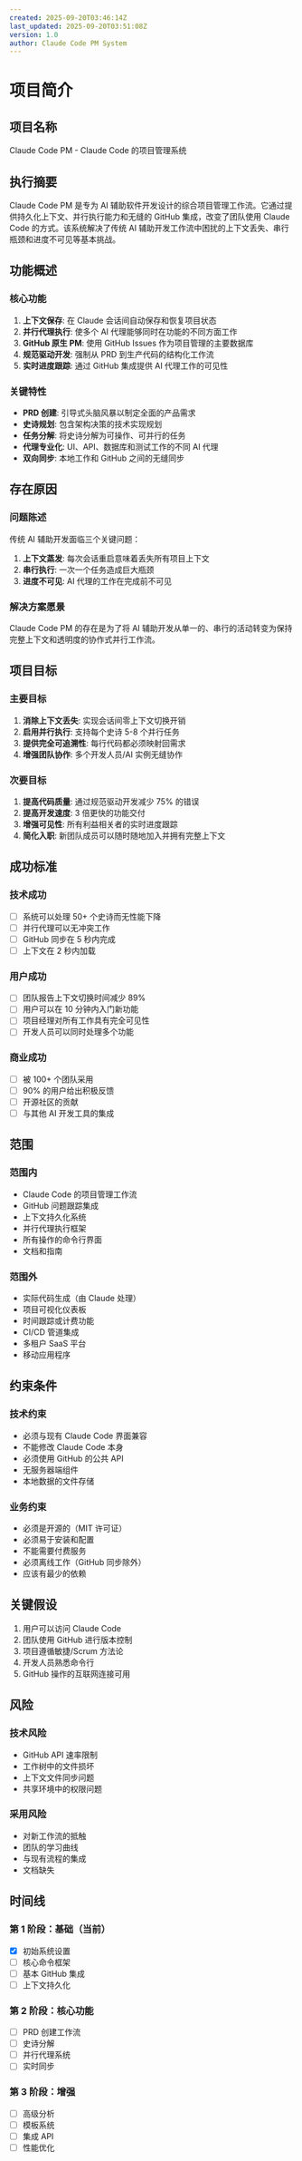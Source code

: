 ```yaml
---
created: 2025-09-20T03:46:14Z
last_updated: 2025-09-20T03:51:08Z
version: 1.0
author: Claude Code PM System
---
```


# 项目简介

## 项目名称
Claude Code PM - Claude Code 的项目管理系统

## 执行摘要

Claude Code PM 是专为 AI 辅助软件开发设计的综合项目管理工作流。它通过提供持久化上下文、并行执行能力和无缝的 GitHub 集成，改变了团队使用 Claude Code 的方式。该系统解决了传统 AI 辅助开发工作流中困扰的上下文丢失、串行瓶颈和进度不可见等基本挑战。

## 功能概述

### 核心功能
1. **上下文保存**: 在 Claude 会话间自动保存和恢复项目状态
2. **并行代理执行**: 使多个 AI 代理能够同时在功能的不同方面工作
3. **GitHub 原生 PM**: 使用 GitHub Issues 作为项目管理的主要数据库
4. **规范驱动开发**: 强制从 PRD 到生产代码的结构化工作流
5. **实时进度跟踪**: 通过 GitHub 集成提供 AI 代理工作的可见性

### 关键特性
- **PRD 创建**: 引导式头脑风暴以制定全面的产品需求
- **史诗规划**: 包含架构决策的技术实现规划
- **任务分解**: 将史诗分解为可操作、可并行的任务
- **代理专业化**: UI、API、数据库和测试工作的不同 AI 代理
- **双向同步**: 本地工作和 GitHub 之间的无缝同步

## 存在原因

### 问题陈述
传统 AI 辅助开发面临三个关键问题：

1. **上下文蒸发**: 每次会话重启意味着丢失所有项目上下文
2. **串行执行**: 一次一个任务造成巨大瓶颈
3. **进度不可见**: AI 代理的工作在完成前不可见

### 解决方案愿景
Claude Code PM 的存在是为了将 AI 辅助开发从单一的、串行的活动转变为保持完整上下文和透明度的协作式并行工作流。

## 项目目标

### 主要目标
1. **消除上下文丢失**: 实现会话间零上下文切换开销
2. **启用并行执行**: 支持每个史诗 5-8 个并行任务
3. **提供完全可追溯性**: 每行代码都必须映射回需求
4. **增强团队协作**: 多个开发人员/AI 实例无缝协作

### 次要目标
1. **提高代码质量**: 通过规范驱动开发减少 75% 的错误
2. **提高开发速度**: 3 倍更快的功能交付
3. **增强可见性**: 所有利益相关者的实时进度跟踪
4. **简化入职**: 新团队成员可以随时随地加入并拥有完整上下文

## 成功标准

### 技术成功
- [ ] 系统可以处理 50+ 个史诗而无性能下降
- [ ] 并行代理可以无冲突工作
- [ ] GitHub 同步在 5 秒内完成
- [ ] 上下文在 2 秒内加载

### 用户成功
- [ ] 团队报告上下文切换时间减少 89%
- [ ] 用户可以在 10 分钟内入门新功能
- [ ] 项目经理对所有工作具有完全可见性
- [ ] 开发人员可以同时处理多个功能

### 商业成功
- [ ] 被 100+ 个团队采用
- [ ] 90% 的用户给出积极反馈
- [ ] 开源社区的贡献
- [ ] 与其他 AI 开发工具的集成

## 范围

### 范围内
- Claude Code 的项目管理工作流
- GitHub 问题跟踪集成
- 上下文持久化系统
- 并行代理执行框架
- 所有操作的命令行界面
- 文档和指南

### 范围外
- 实际代码生成（由 Claude 处理）
- 项目可视化仪表板
- 时间跟踪或计费功能
- CI/CD 管道集成
- 多租户 SaaS 平台
- 移动应用程序

## 约束条件

### 技术约束
- 必须与现有 Claude Code 界面兼容
- 不能修改 Claude Code 本身
- 必须使用 GitHub 的公共 API
- 无服务器端组件
- 本地数据的文件存储

### 业务约束
- 必须是开源的（MIT 许可证）
- 必须易于安装和配置
- 不能需要付费服务
- 必须离线工作（GitHub 同步除外）
- 应该有最少的依赖

## 关键假设

1. 用户可以访问 Claude Code
2. 团队使用 GitHub 进行版本控制
3. 项目遵循敏捷/Scrum 方法论
4. 开发人员熟悉命令行
5. GitHub 操作的互联网连接可用

## 风险

### 技术风险
- GitHub API 速率限制
- 工作树中的文件损坏
- 上下文文件同步问题
- 共享环境中的权限问题

### 采用风险
- 对新工作流的抵触
- 团队的学习曲线
- 与现有流程的集成
- 文档缺失

## 时间线

### 第 1 阶段：基础（当前）
- [x] 初始系统设置
- [ ] 核心命令框架
- [ ] 基本 GitHub 集成
- [ ] 上下文持久化

### 第 2 阶段：核心功能
- [ ] PRD 创建工作流
- [ ] 史诗分解
- [ ] 并行代理系统
- [ ] 实时同步

### 第 3 阶段：增强
- [ ] 高级分析
- [ ] 模板系统
- [ ] 集成 API
- [ ] 性能优化